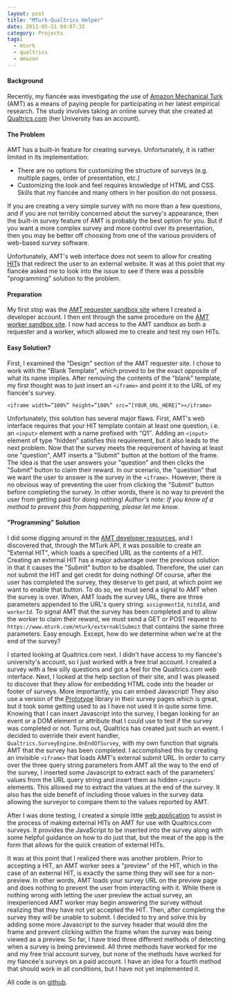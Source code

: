 ```yaml
---
layout: post
title: "MTurk-Qualtrics Helper"
date: 2011-05-21 04:07:32
category: Projects
tags:
  - mturk
  - qualtrics
  - amazon
---
```


#### Background

Recently, my fiancée was investigating the use of [Amazon Mechanical
Turk](http://www.mturk.com/) (AMT) as a means of paying people for
participating in her latest empirical research. The study involves taking an
online survey that she created at [Qualtrics.com](http://www.qualtrics.com/)
(her University has an account).

#### The Problem

AMT has a built-in feature for creating surveys. Unfortunately, it is rather
limited in its implementation:

* There are no options for customizing the structure of surveys (e.g. multiple
  pages, order of presentation, etc.)
* Customizing the look and feel requires knowledge of HTML and CSS. Skills
  that my fiancée and many others in her position do not possess.

If you are creating a very simple survey with no more than a few questions,
and if you are not terribly concerned about the survey's appearance, then the
built-in survey feature of AMT is probably the best option for you. But if you
want a more complex survey and more control over its presentation, then you
may be better off choosing from one of the various providers of web-based
survey software.

Unfortunately, AMT's web interface does not seem to allow for creating
[HIT](https://www.mturk.com/mturk/welcome?variant=worker)s that redirect the
user to an external website. It was at this point that my fiancée asked me to
look into the issue to see if there was a possible "programming" solution to
the problem.

#### Preparation

My first stop was the [AMT requester sandbox
site](https://requestersandbox.mturk.com/) where I created a developer
account. I then ent through the same procedure on the [AMT worker sandbox
site](https://workersandbox.mturk.com/). I now had access to the AMT sandbox
as both a requester and a worker, which allowed me to create and test my own
HITs.

#### Easy Solution?

First, I examined the "Design" section of the AMT requester site. I chose to
work with the "Blank Template", which proved to be the exact opposite of what
its name implies. After removing the contents of the "blank" template, my
first thought was to just insert an `<iframe>` and point it to the URL of my
fiancée's survey.

```<iframe width=”100%” height=”100%” src=”[YOUR_URL_HERE]“></iframe>```

Unfortunately, this solution has several major flaws. First, AMT's web
interface requires that your HIT template contain at least one question, i.e.
an `<input>` element with a name prefixed with “Q1″. Adding an `<input>`
element of type “hidden” satisfies this requirement, but it also leads to the
next problem. Now that the survey meets the requirement of having at least one
"question", AMT inserts a "Submit" button at the bottom of the frame. The idea
is that the user answers your "question" and then clicks the "Submit" button
to claim their reward. In our scenario, the "question" that we want the user
to answer is the survey in the `<iframe>`. However, there is no obvious way of
preventing the user from clicking the "Submit" button before completing the
survey. In other words, there is no way to prevent the user from getting paid
for doing nothing! _Author's note: If you know of a method to prevent this
from happening, please let me know_.

#### "Programming" Solution

I did some digging around in the [AMT developer
resources](https://requestersandbox.mturk.com/developer), and I discovered
that, through the MTurk API, it was possible to create an "External HIT",
which loads a specified URL as the contents of a HIT. Creating an external HIT
has a major advantage over the previous solution in that it causes the
"Submit" button to be disabled. Therefore, the user can not submit the HIT and
get credit for doing nothing! Of course, after the user has completed the
survey, they deserve to get paid, at which point we want to enable that
button. To do so, we must send a signal to AMT when the survey is over. When,
AMT loads the survey URL, there are three parameters appended to the URL's
query string: `assignmentId`, `hitdId`, and `workerId`. To signal AMT that the
survey has been completed and to allow the worker to claim their reward, we
must send a GET or POST request to
`https://www.mturk.com/mturk/externablSubmit` that contains the same three
parameters. Easy enough. Except, how do we determine when we're at the end of
the survey?

I started looking at Qualtrics.com next. I didn't have access to my fiancée's
university's account, so I just worked with a free trial account. I created a
survey with a few silly questions and got a feel for the Qualtrics.com web
interface. Next, I looked at the help section of their site, and I was pleased
to discover that they allow for embedding HTML code into the header or footer
of surveys. More importantly, you can embed Javascript! They also use a
version of the [Prototype](http://www.prototypejs.org/) library in their
survey pages which is great, but it took some getting used to as I have not
used it in quite some time. Knowing that I can insert Javascript into the
survey, I began looking for an event or a DOM element or attribute that I
could use to test if the survey was completed or not. Turns out, Qualtrics has
created just such an event. I decided to override their event handler,
`Qualtrics.SurveyEngine.OnEndOfSurvey`, with my own function that signals AMT
that the survey has been completed. I accomplished this by creating an
invisible `<iframe>` that loads AMT's external submit URL. In order to carry
over the three query string parameters from AMT all the way to the end of the
survey, I inserted some Javascript to extract each of the parameters' values
from the URL query string and insert them as hidden `<input>` elements. This
allowed me to extract the values at the end of the survey. It also has the
side benefit of including those values in the survey data allowing the
surveyor to compare them to the values reported by AMT.

After I was done testing, I created a simple little [web
application](http://rexmac.com/mturk) to assist in the process of making
external HITs on AMT for use with Qualtrics.com surveys. It provides the
JavaScript to be inserted into the survey along with some helpful guidance on
how to do just that, but the meat of the app is the form that allows for the
quick creation of external HITs.

It was at this point that I realized there was another problem. Prior to
accepting a HIT, an AMT worker sees a "preview" of the HIT, which in the case
of an external HIT, is exactly the same thing they will see for a non-preview.
In other words, AMT loads your survey URL on the preview page and does nothing
to prevent the user from interacting with it. While there is nothing wrong
with letting the user preview the actual survey, an inexperienced AMT worker
may begin answering the survey without realizing that they have not yet
accepted the HIT. Then, after completing the survey they will be unable to
submit. I decided to try and solve this by adding some more Javascript to the
survey header that would dim the frame and prevent clicking within the frame
when the survey was being viewed as a preview. So far, I have tried three
different methods of detecting when a survey is being previewed. All three
methods have worked for me and my free trial account survey, but none of the
methods have worked for my fiancée's surveys on a paid account. I have an idea
for a fourth method that should work in all conditions, but I have not yet
implemented it.

All code is on [github](http://github.com/rexmac/MTurk-Qualtrics-Helper/).
